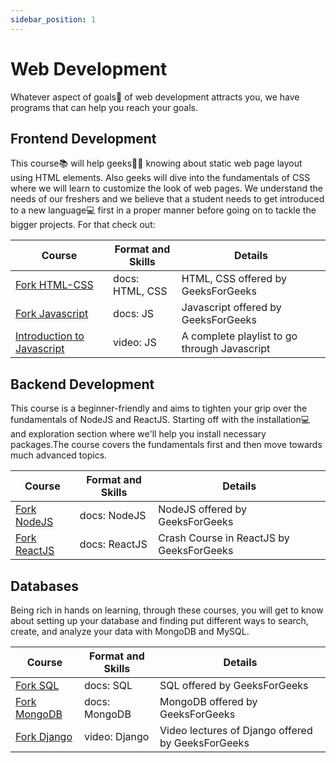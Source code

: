 ```yaml
---
sidebar_position: 1
---
```


# Web Development

Whatever aspect of goals🥇 of web development attracts you, we have programs that can help you reach your goals.

## Frontend Development
This course📚 will help geeks🧑‍💻 knowing about static web page layout using HTML elements. Also geeks will dive into the fundamentals of CSS where we will learn to customize the look of web pages.
We understand the needs of our freshers and we believe that a student needs to get introduced to a new language💻 first in a proper manner before going on to tackle the bigger projects. For that check out:

| Course | Format and Skills | Details |
|--------|-------------------|---------|
| [Fork HTML-CSS](https://practice.geeksforgeeks.org/courses/fork-html-css/) | docs: HTML, CSS | HTML, CSS offered by GeeksForGeeks |
| [Fork Javascript](https://practice.geeksforgeeks.org/courses/fork-javascript/) | docs: JS | Javascript offered by GeeksForGeeks |
| [Introduction to Javascript](https://practice.geeksforgeeks.org/courses/js-yt) | video: JS | A complete playlist to go through Javascript |

## Backend Development

This course is a beginner-friendly and aims to tighten your grip over the fundamentals of NodeJS and ReactJS. Starting off with the installation💻 and exploration section where we'll help you install necessary packages.The course covers the fundamentals first and then move towards much advanced topics.

| Course | Format and Skills | Details |
|--------|-------------------|---------|
| [Fork NodeJS](https://practice.geeksforgeeks.org/courses/fork-node-js/) | docs: NodeJS | NodeJS offered by GeeksForGeeks |
| [Fork ReactJS](https://practice.geeksforgeeks.org/courses/fork-react/) | docs: ReactJS | Crash Course in ReactJS by GeeksForGeeks |

## Databases

Being rich in hands on learning, through these courses, you will get to know about setting up your database and finding put different ways to search, create, and analyze your data with MongoDB and MySQL.

| Course | Format and Skills | Details |
|--------|-------------------|---------|
| [Fork SQL](https://practice.geeksforgeeks.org/courses/fork-sql/) | docs: SQL | SQL offered by GeeksForGeeks |
| [Fork MongoDB](https://practice.geeksforgeeks.org/courses/fork-mongodb/) | docs: MongoDB | MongoDB offered by GeeksForGeeks |
| [Fork Django](https://practice.geeksforgeeks.org/courses/django-zero-to-hero/) | video: Django | Video lectures of Django offered by GeeksForGeeks |
